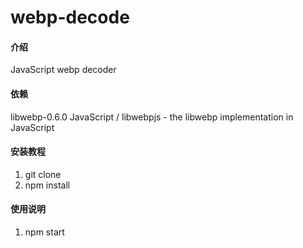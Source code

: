 # webp-decode

#### 介绍
JavaScript webp decoder

#### 依赖
libwebp-0.6.0 JavaScript   / libwebpjs - the libwebp implementation in JavaScript 



#### 安装教程

1.  git clone
2.  npm install

#### 使用说明

1.  npm start